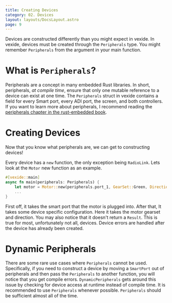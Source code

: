 ```yaml
---
title: Creating Devices
category: 02. Devices
layout: layouts/DocsLayout.astro
page: 9
---
```


Devices are constructed differently than you might expect in vexide. In vexide, devices must be created through the `Peripherals` type. You might remember `Peripherals` from the argument in your main function.

# What is `Peripherals`?

Peripherals are a concept in many embedded Rust libraries. In short, peripherals, *at compile time*, ensure that only one mutable reference to a device can exist at one time.
The `Peripherals` struct in vexide contains a field for every Smart port, every ADI port, the screen, and both controllers.
If you want to learn more about peripherals, I recommend reading the [peripherals chapter in the rust-embedded book](https://docs.rust-embedded.org/book/peripherals/index.html).

# Creating Devices

Now that you know what peripherals are, we can get to constructing devices!

Every device has a `new` function, the only exception being `RadioLink`. Lets look at the `Motor` new function as an example.
```rust
#[vexide::main]
async fn main(peripherals: Peripherals) {
    let motor = Motor::new(peripherals.port_1, GearSet::Green, Direction::Forward);
    ...
}
```
First off, it takes the smart port that the motor is plugged into. After that, It takes some device specific configuration. Here it takes the motor gearset and direction. You may also notice that it doesn't return a `Result`. This is true for most, unfortunately not all, devices. Device errors are handled after the device has already been created.

# Dynamic Peripherals

There are some rare use cases where `Peripherals` cannot be used. Specifically, if you need to construct a device by moving a `SmartPort` out of peripherals and then pass the `Peripherals` to another function, you will notice that you get compile errors. `DynamicPeripherals` gets around this issue by checking for device access at runtime instead of compile time. It is recommended to use `Peripherals` whenever possible. `Peripherals` should be sufficient almost all of the time.